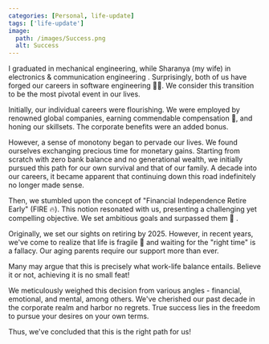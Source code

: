 ```yaml
---
categories: [Personal, life-update]
tags: ['life-update']
image:
  path: /images/Success.png
  alt: Success
---
```


I graduated in mechanical engineering, while Sharanya (my wife) in electronics & communication engineering . Surprisingly, both of us have forged our careers in software engineering 🧑‍💻. We consider this transition to be the most pivotal event in our lives.

Initially, our individual careers were flourishing. We were employed by renowned global companies, earning commendable compensation 🤑, and honing our skillsets. The corporate benefits were an added bonus.

However, a sense of monotony began to pervade our lives. We found ourselves exchanging precious time for monetary gains. Starting from scratch with zero bank balance and no generational wealth, we initially pursued this path for our own survival and that of our family. A decade into our careers, it became apparent that continuing down this road indefinitely no longer made sense.

Then, we stumbled upon the concept of "Financial Independence Retire Early" (FIRE 🔥). This notion resonated with us, presenting a challenging yet compelling objective. We set ambitious goals and surpassed them 🎯 .

Originally, we set our sights on retiring by 2025. However, in recent years, we've come to realize that life is fragile 🤍 and waiting for the "right time" is a fallacy. Our aging parents require our support more than ever.

Many may argue that this is precisely what work-life balance entails. Believe it or not, achieving it is no small feat!

We meticulously weighed this decision from various angles - financial, emotional, and mental, among others. We've cherished our past decade in the corporate realm and harbor no regrets. True success lies in the freedom to pursue your desires on your own terms.

Thus, we've concluded that this is the right path for us!